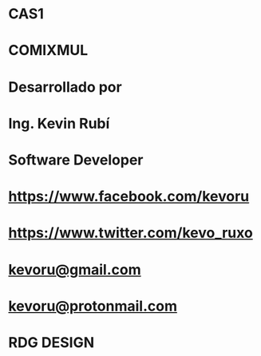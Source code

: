 # CAS1
# COMIXMUL
# Desarrollado por
# Ing. Kevin Rubí
# Software Developer
# https://www.facebook.com/kevoru
# https://www.twitter.com/kevo_ruxo
# kevoru@gmail.com    
# kevoru@protonmail.com
# RDG DESIGN